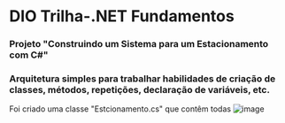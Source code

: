 # DIO  Trilha-.NET Fundamentos

### Projeto "Construindo um Sistema para um Estacionamento com C#"
### Arquitetura simples para trabalhar habilidades de criação de classes, métodos, repetições, declaração de variáveis, etc.
Foi criado uma classe "Estcionamento.cs" que contêm todas
![image](https://github.com/user-attachments/assets/1696af65-5c8d-4e89-b55e-afebfcb7de63)
